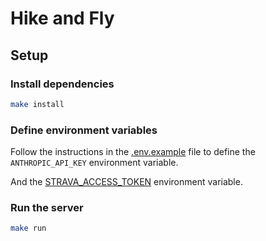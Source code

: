 # Hike and Fly

## Setup

### Install dependencies

```bash
make install
```

### Define environment variables

Follow the instructions in the [.env.example](.env.example) file to define the `ANTHROPIC_API_KEY` environment variable.

And the [STRAVA_ACCESS_TOKEN](https://developers.strava.com/docs/getting-started/) environment variable.

### Run the server

```bash
make run
```
